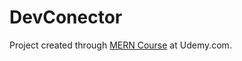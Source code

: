 # DevConector

Project created through [MERN Course](https://www.udemy.com/course/mern-stack-front-to-back/) at Udemy.com.
